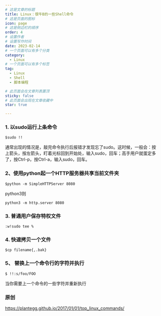 ```yaml
---
# 这是文章的标题
title: Linux：很牛B的一些Shell命令
# 这是页面的图标
icon: page
# 这是侧边栏的顺序
order: 4
# 设置作者
# 设置写作时间
date: 2023-02-14
# 一个页面可以有多个分类
category:
  - Linux
# 一个页面可以有多个标签
tag:
  - Linux
  - Shell
  - 脚本编程

# 此页面会在文章列表置顶
sticky: false
# 此页面会出现在文章收藏中
star: true

---
```


### 1. 以sudo运行上条命令
```shell
$sudo !!
```
通常出现的情况是，敲完命令执行后报错才发现忘了sudo。这时候，一般会：按上箭头，按左箭头，盯着光标回到开始处，输入sudo，回车；高手用户就蛋定多了，按Ctrl-p，按Ctrl-a，输入sudo，回车。


### 2、使用python起一个HTTP服务器共享当前文件夹
```shell
$python -m SimpleHTTPServer 8080
```

python3则
```shell
python3 -m http.server 8080
```

### 3. 普通用户保存特权文件

```shell
:w!sudo tee %
```

### 4. 快速拷贝一个文件
```shell
$cp filename{,.bak}
```

### 5、 替换上一个命令行的字符并执行
```shell
$ !!:s/foo/FOO
```
当你需要上一个命令的一些字符并重新执行

### 原创
https://plantegg.github.io/2017/01/01/top_linux_commands/